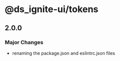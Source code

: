 # @ds_ignite-ui/tokens

## 2.0.0

### Major Changes

- renaming the package.json and eslintrc.json files
